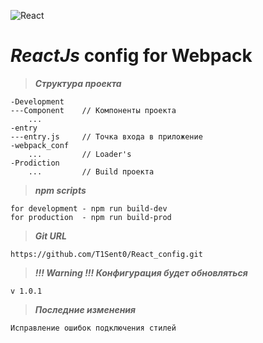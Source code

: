 ![React](https://cdn-images-1.medium.com/max/512/1*jA5lTgPRbyimsFNod7SlFQ.png)

# *ReactJs* config for Webpack

>***Структура проекта***

    -Development
    ---Component    // Компоненты проекта
        ...
    -entry
    ---entry.js     // Точка входа в приложение
    -webpack_conf
        ...         // Loader's
    -Prodiction
        ...         // Build проекта

>***npm scripts***

    for development - npm run build-dev
    for production  - npm run build-prod

>***Git URL***

    https://github.com/T1Sent0/React_config.git
    
    
>***!!! Warning !!! Конфигурация будет обновляться***

    v 1.0.1

>***Последние изменения***

    Исправление ошибок подключения стилей


